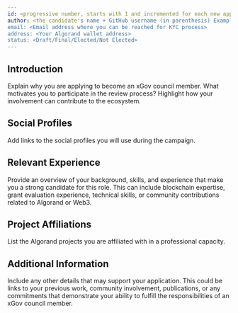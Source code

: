 ```yaml
---
id: <progressive number, starts with 1 and incremented for each new application>
author: <the candidate's name + GitHub username (in parenthesis) Example, FirstName LastName (@GitHubUsername)>
email: <Email address where you can be reached for KYC process>
address: <Your Algorand wallet address>
status: <Draft/Final/Elected/Not Elected>
---
```


## Introduction

Explain why you are applying to become an xGov council member. What motivates you to participate in the review process? Highlight how your involvement can contribute to the ecosystem.

## Social Profiles

Add links to the social profiles you will use during the campaign.

## Relevant Experience

Provide an overview of your background, skills, and experience that make you a strong candidate for this role. This can include blockchain expertise, grant evaluation experience, technical skills, or community contributions related to Algorand or Web3.

## Project Affiliations

List the Algorand projects you are affiliated with in a professional capacity.

## Additional Information

Include any other details that may support your application. This could be links to your previous work, community involvement, publications, or any commitments that demonstrate your ability to fulfill the responsibilities of an xGov council member.
